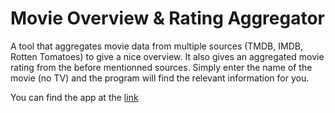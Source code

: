 # Movie Overview & Rating Aggregator
A tool that aggregates movie data from multiple sources (TMDB, IMDB, Rotten Tomatoes) to give a nice overview. It also gives an aggregated movie rating from the before mentionned sources. Simply enter the name of the movie (no TV) and the program will find the relevant information for you.

You can find the app at the [link](https://movie-app.morizon.dev/)
